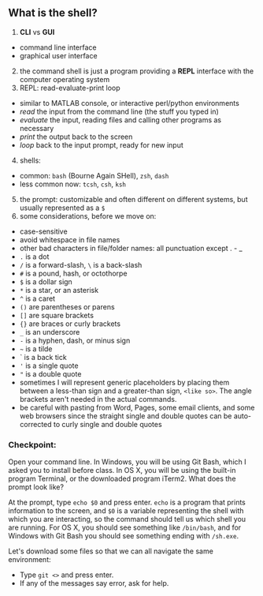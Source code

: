 ## What is the shell?
1. **CLI** vs **GUI**
  - command line interface
  - graphical user interface
2. the command shell is just a program providing a **REPL** interface with the computer operating system
3. REPL: read-evaluate-print loop
  - similar to MATLAB console, or interactive perl/python environments
  - _read_ the input from the command line (the stuff you typed in)
  - _evaluate_ the input, reading files and calling other programs as necessary
  - _print_ the output back to the screen
  - _loop_ back to the input prompt, ready for new input
4. shells:
  - common: `bash` (Bourne Again SHell), `zsh`, `dash`
  - less common now: `tcsh`, `csh`, `ksh`
5. the prompt: customizable and often different on different systems, but usually represented as a `$`
6. some considerations, before we move on:
  - case-sensitive
  - avoid whitespace in file names
  - other bad characters in file/folder names: all punctuation except . - _
  - `.` is a dot
  - `/` is a forward-slash, `\` is a back-slash
  - `#` is a pound, hash, or octothorpe
  - `$` is a dollar sign
  - `*` is a star, or an asterisk
  - `^` is a caret
  - `()` are parentheses or parens
  - `[]` are square brackets
  - `{}` are braces or curly brackets
  - `_` is an underscore
  - `-` is a hyphen, dash, or minus sign
  - `~` is a tilde
  - ` is a back tick
  - `'` is a single quote
  - `"` is a double quote
  - sometimes I will represent generic placeholders by placing them between a less-than sign and a greater-than sign, `<like so>`.  The angle brackets aren't needed in the actual commands.
  - be careful with pasting from Word, Pages, some email clients, and some web browsers since the straight single and double quotes can be auto-corrected to curly single and double quotes


### Checkpoint:
Open your command line.  In Windows, you will be using Git Bash, which I asked you to install before class.  In OS X, you will be using the built-in program Terminal, or the downloaded program iTerm2.  What does the prompt look like?

At the prompt, type `echo $0` and press enter.  `echo` is a program that prints information to the screen, and `$0` is a variable representing the shell with which you are interacting, so the command should tell us which shell you are running.  For OS X, you should see something like `/bin/bash`, and for Windows with Git Bash you should see something ending with `/sh.exe`.

Let's download some files so that we can all navigate the same environment:
  - Type `git <>` and press enter.
  - If any of the messages say error, ask for help.